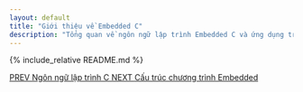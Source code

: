 ```yaml
---
layout: default
title: "Giới thiệu về Embedded C"
description: "Tổng quan về ngôn ngữ lập trình Embedded C và ứng dụng trong hệ thống nhúng"
---
```


{% include_relative README.md %}

<div class="nav-bottom-links">
	<a href="/fundamentals/embedded-c/" class="nav-bottom-prev">
        PREV
        <span class="nav-bottom-title">Ngôn ngữ lập trình C</span>
    </a>
	<a href="/fundamentals/program-structure/" class="nav-bottom-next">
        NEXT
        <span class="nav-bottom-title">Cấu trúc chương trình Embedded </span>
    </a>
</div>
